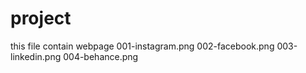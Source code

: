 # project
this file contain webpage
001-instagram.png
002-facebook.png
003-linkedin.png
004-behance.png
